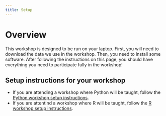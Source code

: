 ```yaml
---
title: Setup
---
```







# Overview

This workshop is designed to be run on your laptop.
First, you will need to download the data we use in the workshop.
Then, you need to install some software.
After following the instructions on this
page, you should have everything you need to participate fully in the workshop!



## Setup instructions for your workshop

- If you are attending a workshop where Python will be taught,
  follow the [Python workshop setup instructions](setup-python-workshop.md).
- If you are attentind a workshop where R will be taught,
  follow the [R workshop setup instructions](setup-r-workshop.md).


